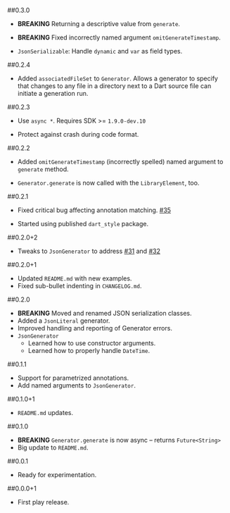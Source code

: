 ##0.3.0

* **BREAKING** Returning a descriptive value from `generate`.

* **BREAKING** Fixed incorrectly named argument `omitGenerateTimestamp`.

* `JsonSerializable`: Handle `dynamic` and `var` as field types.

##0.2.4

* Added `associatedFileSet` to `Generator`. Allows a generator to specify
  that changes to any file in a directory next to a Dart source file can
  initiate a generation run.

##0.2.3

* Use `async *`. Requires SDK >= `1.9.0-dev.10`

* Protect against crash during code format.

##0.2.2

* Added `omitGenerateTimestamp` (incorrectly spelled) named argument to 
  `generate` method.

* `Generator.generate` is now called with the `LibraryElement`, too.

##0.2.1

* Fixed critical bug affecting annotation matching.
  [#35](https://github.com/kevmoo/source_gen.dart/issues/35)
  
* Started using published `dart_style` package.

##0.2.0+2

* Tweaks to `JsonGenerator` to address 
  [#31](https://github.com/kevmoo/source_gen.dart/issues/31) and
  [#32](https://github.com/kevmoo/source_gen.dart/issues/32)

##0.2.0+1
* Updated `README.md` with new examples.
* Fixed sub-bullet indenting in `CHANGELOG.md`.

##0.2.0
* **BREAKING** Moved and renamed JSON serialization classes.
* Added a `JsonLiteral` generator.
* Improved handling and reporting of Generator errors.
* `JsonGenerator`
    * Learned how to use constructor arguments.
    * Learned how to properly handle `DateTime`.

##0.1.1
* Support for parametrized annotations.
* Add named arguments to `JsonGenerator`.

##0.1.0+1
* `README.md` updates.

##0.1.0
* **BREAKING** `Generator.generate` is now async – returns `Future<String>`
* Big update to `README.md`.

##0.0.1
* Ready for experimentation.

##0.0.0+1
* First play release.
